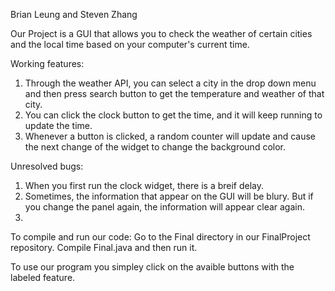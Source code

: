 Brian Leung and Steven Zhang

Our Project is a GUI that allows you to check the weather of certain cities and the local time based on your computer's current time.

Working features:
1. Through the weather API, you can select a city in the drop down menu and then press search button to get the temperature and weather of that city.
2. You can click the clock button to get the time, and it will keep running to update the time.
3. Whenever a button is clicked, a random counter will update and cause the next change of the widget to change the background color. 

Unresolved bugs:
1. When you first run the clock widget, there is a breif delay.
2. Sometimes, the information that appear on the GUI will be blury. But if you change the panel again, the information will appear clear again.  
3.

To compile and run our code:
  Go to the Final directory in our FinalProject repository. Compile Final.java and then run it. 
  
To use our program you simpley click on the avaible buttons with the labeled feature.
